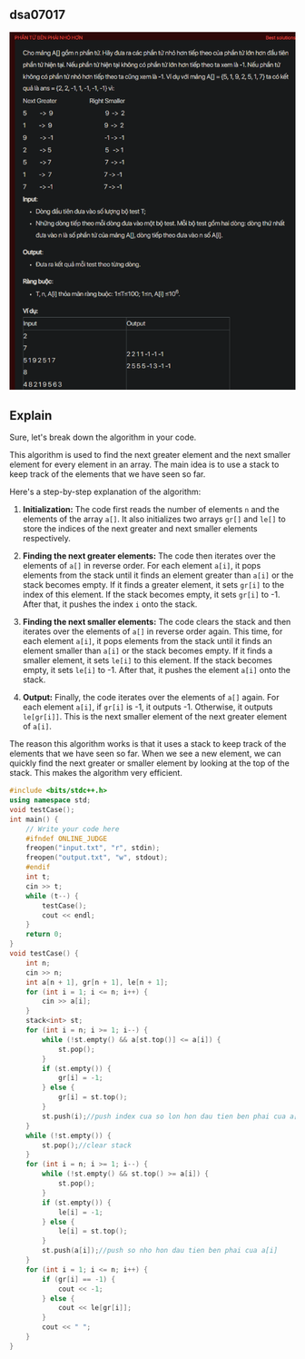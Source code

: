 ## dsa07017
![alt text](image.png)
## Explain
Sure, let's break down the algorithm in your code.

This algorithm is used to find the next greater element and the next smaller element for every element in an array. The main idea is to use a stack to keep track of the elements that we have seen so far.

Here's a step-by-step explanation of the algorithm:

1. **Initialization:** The code first reads the number of elements `n` and the elements of the array `a[]`. It also initializes two arrays `gr[]` and `le[]` to store the indices of the next greater and next smaller elements respectively.

2. **Finding the next greater elements:** The code then iterates over the elements of `a[]` in reverse order. For each element `a[i]`, it pops elements from the stack until it finds an element greater than `a[i]` or the stack becomes empty. If it finds a greater element, it sets `gr[i]` to the index of this element. If the stack becomes empty, it sets `gr[i]` to -1. After that, it pushes the index `i` onto the stack.

3. **Finding the next smaller elements:** The code clears the stack and then iterates over the elements of `a[]` in reverse order again. This time, for each element `a[i]`, it pops elements from the stack until it finds an element smaller than `a[i]` or the stack becomes empty. If it finds a smaller element, it sets `le[i]` to this element. If the stack becomes empty, it sets `le[i]` to -1. After that, it pushes the element `a[i]` onto the stack.

4. **Output:** Finally, the code iterates over the elements of `a[]` again. For each element `a[i]`, if `gr[i]` is -1, it outputs -1. Otherwise, it outputs `le[gr[i]]`. This is the next smaller element of the next greater element of `a[i]`.

The reason this algorithm works is that it uses a stack to keep track of the elements that we have seen so far. When we see a new element, we can quickly find the next greater or smaller element by looking at the top of the stack. This makes the algorithm very efficient.

```cpp
#include <bits/stdc++.h>
using namespace std;
void testCase();
int main() {
    // Write your code here
    #ifndef ONLINE_JUDGE
    freopen("input.txt", "r", stdin);
    freopen("output.txt", "w", stdout);
    #endif
    int t;
    cin >> t;
    while (t--) {
        testCase();
        cout << endl;
    }
    return 0;
}
void testCase() {
    int n;
    cin >> n;
    int a[n + 1], gr[n + 1], le[n + 1];
    for (int i = 1; i <= n; i++) {
        cin >> a[i];
    }
    stack<int> st;
    for (int i = n; i >= 1; i--) {
        while (!st.empty() && a[st.top()] <= a[i]) {
            st.pop();
        }
        if (st.empty()) {
            gr[i] = -1;
        } else {
            gr[i] = st.top();
        }
        st.push(i);//push index cua so lon hon dau tien ben phai cua a[i]
    }
    while (!st.empty()) {
        st.pop();//clear stack
    }
    for (int i = n; i >= 1; i--) {
        while (!st.empty() && st.top() >= a[i]) {
            st.pop();
        }
        if (st.empty()) {
            le[i] = -1;
        } else {
            le[i] = st.top();
        }
        st.push(a[i]);//push so nho hon dau tien ben phai cua a[i]
    }
    for (int i = 1; i <= n; i++) {
        if (gr[i] == -1) {
            cout << -1;
        } else {
            cout << le[gr[i]];
        }
        cout << " ";
    }
}
```